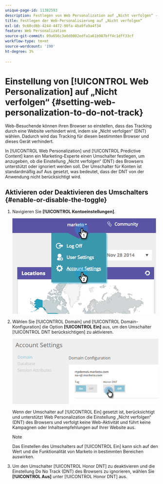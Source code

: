 ```yaml
---
unique-page-id: 11382593
description: Festlegen von Web Personalization auf „Nicht verfolgen“ - Marketo-Dokumente - Produktdokumentation
title: Festlegen der Web-Personalisierung auf „Nicht verfolgen“
exl-id: 9c60cd6b-4244-4472-90fa-4ba9fa9a4f34
feature: Web Personalization
source-git-commit: 09a656c3a0d0002edfa1a61b987bff4c1dff33cf
workflow-type: tm+mt
source-wordcount: '190'
ht-degree: 3%

---
```


# Einstellung von [!UICONTROL Web Personalization] auf „Nicht verfolgen“ {#setting-web-personalization-to-do-not-track}

Web-Besuchende können ihren Browser so einstellen, dass das Tracking durch eine Website verhindert wird, indem sie „Nicht verfolgen“ (DNT) wählen. Dadurch wird das Tracking für diesen bestimmten Browser und dieses Gerät verhindert.

In [!UICONTROL Web Personalization] und [!UICONTROL Predictive Content] kann ein Marketing-Experte einen Umschalter festlegen, um anzugeben, ob die Einstellung „Nicht verfolgen“ (DNT) des Browsers unterstützt oder ignoriert werden soll. Der Umschalter für Konten ist standardmäßig auf Aus gesetzt, was bedeutet, dass der DNT von der Anwendung nicht berücksichtigt wird.

## Aktivieren oder Deaktivieren des Umschalters {#enable-or-disable-the-toggle}

1. Navigieren Sie **[!UICONTROL Kontoeinstellungen]**.

   ![](assets/image2014-12-1-23-3a3-3a12.png)

1. Wählen Sie [!UICONTROL Domain] und [!UICONTROL Domain-Konfiguration] die Option **[!UICONTROL Ein]** aus, um den Umschalter [!UICONTROL DNT berücksichtigen] zu aktivieren.

   ![](assets/two-1.png)

   Wenn der Umschalter auf [!UICONTROL Ein] gesetzt ist, berücksichtigt und unterstützt Web Personalization die Einstellung „Nicht verfolgen“ (DNT) des Browsers und verfolgt keine Web-Aktivität und führt keine Kampagnen oder Inhaltsempfehlungen auf Ihrer Website aus.

   >[!NOTE]
   >
   >Das Einstellen des Umschalters auf [!UICONTROL Ein] kann sich auf den Wert und die Funktionalität von Marketo in bestimmten Bereichen auswirken.

1. Um den Umschalter [!UICONTROL Honor DNT] zu deaktivieren und die Einstellung Do No Track (DNT) des Browsers zu ignorieren, wählen Sie **[!UICONTROL Aus]** unter [!UICONTROL Honor DNT] aus.
